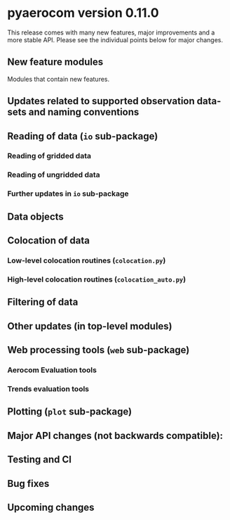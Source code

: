 # pyaerocom version 0.11.0

This release comes with many new features, major improvements and a more stable API. Please see the individual points below for major changes.

## New feature modules

Modules that contain new features.

## Updates related to supported observation data-sets and naming conventions

## Reading of data (`io` sub-package)

### Reading of gridded data

### Reading of ungridded data

### Further updates in `io` sub-package

## Data objects

## Colocation of data

### Low-level colocation routines (`colocation.py`)

### High-level colocation routines (`colocation_auto.py`)

## Filtering of data

## Other updates (in top-level modules)

## Web processing tools (`web` sub-package)

### Aerocom Evaluation tools

### Trends evaluation tools

## Plotting (`plot` sub-package)

## Major API changes (not backwards compatible):

## Testing and CI

## Bug fixes

## Upcoming changes
